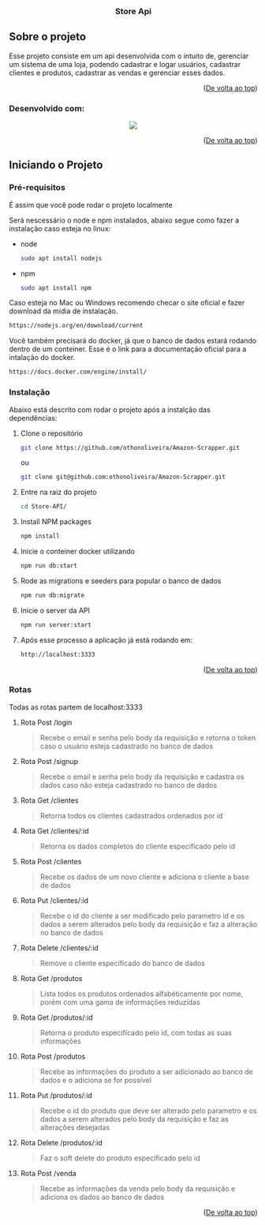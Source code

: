 <!-- Improved compatibility of back to top link: See: https://github.com/othneildrew/Best-README-Template/pull/73 -->
<a name="readme-top"></a>
<!--
*** Thanks for checking out the Best-README-Template. If you have a suggestion
*** that would make this better, please fork the repo and create a pull request
*** or simply open an issue with the tag "enhancement".
*** Don't forget to give the project a star!
*** Thanks again! Now go create something AMAZING! :D
-->



<!-- PROJECT SHIELDS -->
<!--
*** I'm using markdown "reference style" links for readability.
*** Reference links are enclosed in brackets [ ] instead of parentheses ( ).
*** See the bottom of this document for the declaration of the reference variables
*** for contributors-url, forks-url, etc. This is an optional, concise syntax you may use.
*** https://www.markdownguide.org/basic-syntax/#reference-style-links
-->


<!-- PROJECT LOGO -->
<br />
<div align="center">
  <h3 align="center">Store Api</h3>
</div>

####


<!-- ABOUT THE PROJECT -->
## Sobre o projeto
Esse projeto consiste em um api desenvolvida com o intuito de, gerenciar um sistema de uma loja, podendo cadastrar e logar usuários, cadastrar clientes e produtos, cadastrar as vendas e gerenciar esses dados.


<p align="right">(<a href="#readme-top">De volta ao top</a>)</p>



### Desenvolvido com:
<p align="center">
  <img  src="https://skillicons.dev/icons?i=adonis,typescript,docker,mysql,nodejs" /><br>
</p>

<p align="right">(<a href="#readme-top">De volta ao top</a>)</p>



<!-- GETTING STARTED -->
## Iniciando o Projeto



### Pré-requisitos

É assim que você pode rodar o projeto localmente

Será nescessário o node e npm instalados, abaixo segue como fazer a instalação caso esteja no linux:
* node
  ```sh
  sudo apt install nodejs
  ```

* npm
  ```sh
  sudo apt install npm
  ```

Caso esteja no Mac ou Windows recomendo checar o site oficial e fazer download da mídia de instalação.

  ```sh
  https://nodejs.org/en/download/current
  ```

Você também precisará do docker, já que o banco de dados estará rodando dentro de um conteiner. Esse é o link para a documentação oficial para a intalação do docker.
  ```sh
  https://docs.docker.com/engine/install/
  ```


### Instalação

Abaixo está descrito com rodar o projeto após a instalção das dependências:

1. Clone o repositório
   ```sh
   git clone https://github.com/othonoliveira/Amazon-Scrapper.git
   ```
   ou 
   ```sh
   git clone git@github.com:othonoliveira/Amazon-Scrapper.git
   ```

2. Entre na raiz do projeto
   ```sh
   cd Store-API/
   ```
3. Install NPM packages
   ```sh
   npm install
   ```
4. Inicie o conteiner docker utilizando
   ```sh
   npm run db:start
   ```
5. Rode as migrations e seeders para popular o banco de dados
   ```sh
   npm run db:migrate
   ```
6. Inicie o server da API
   ```sh
   npm run server:start
   ```
7. Após esse processo a aplicação já está rodando em:
   ```sh
   http://localhost:3333
   ```
<p align="right">(<a href="#readme-top">De volta ao top</a>)</p>

### Rotas

Todas as rotas partem de localhost:3333

1. Rota Post /login 

   >Recebe o email e senha pelo body da requisição e retorna o token caso o usuário esteja cadastrado no banco de dados
 
2. Rota Post /signup

   >Recebe o email e senha pelo body da requisição e cadastra os dados caso não esteja cadastrado no banco de dados

3. Rota Get /clientes

   >Retorna todos os clientes cadastrados ordenados por id

4. Rota Get /clientes/:id 

   >Retorna os dados completos do cliente especifícado pelo id

5. Rota Post /clientes

   >Recebe os dados de um novo cliente e adiciona o cliente a base de dados

6. Rota Put /clientes/:id

   >Recebe o id do cliente a ser modificado pelo parametro id e os dados a serem alterados pelo body da requisição e faz a alteração no banco de dados

7. Rota Delete /clientes/:id

   >Remove o cliente especifícado do banco de dados

8. Rota Get /produtos

   > Lista todos os produtos ordenados alfabéticamente por nome, porém com uma gama de informações reduzídas

9. Rota Get /produtos/:id

   >Retorna o produto especifícado pelo id, com todas as suas informações

10. Rota Post /produtos

      >Recebe as informações do produto a ser adicionado ao banco de dados e o adiciona se for possível

11. Rota Put /produtos/:id

      >Recebe o id do produto que deve ser alterado pelo parametro e os dados a serem alterados pelo body da requisição e faz as alterações desejadas

12. Rota Delete /produtos/:id

      >Faz o soft delete do produto especificado pelo id

13. Rota Post /venda

      >Recebe as informações da venda pelo body da requisição e adiciona os dados ao banco de dados


<p align="right">(<a href="#readme-top">De volta ao top</a>)</p>